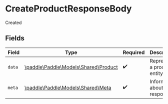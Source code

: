 # CreateProductResponseBody

Created


## Fields

| Field                                                                  | Type                                                                   | Required                                                               | Description                                                            |
| ---------------------------------------------------------------------- | ---------------------------------------------------------------------- | ---------------------------------------------------------------------- | ---------------------------------------------------------------------- |
| `data`                                                                 | [\paddle\Paddle\Models\Shared\Product](../../Models/Shared/Product.md) | :heavy_check_mark:                                                     | Represents a product entity.                                           |
| `meta`                                                                 | [\paddle\Paddle\Models\Shared\Meta](../../Models/Shared/Meta.md)       | :heavy_check_mark:                                                     | Information about this response.                                       |